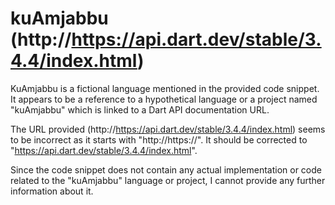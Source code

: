 # kuAmjabbu (http://https://api.dart.dev/stable/3.4.4/index.html)
KuAmjabbu is a fictional language mentioned in the provided code snippet. It appears to be a reference to a hypothetical language or a project named "kuAmjabbu" which is linked to a Dart API documentation URL.

The URL provided (http://https://api.dart.dev/stable/3.4.4/index.html) seems to be incorrect as it starts with "http://https://". It should be corrected to "https://api.dart.dev/stable/3.4.4/index.html".

Since the code snippet does not contain any actual implementation or code related to the "kuAmjabbu" language or project, I cannot provide any further information about it.